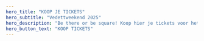 ```yaml
---
hero_title: "KOOP JE TICKETS"
hero_subtitle: "Vedettweekend 2025"
hero_description: "Be there or be square! Koop hier je tickets voor het grootste feest van het jaar."
hero_button_text: "KOOP TICKETS"
---
```



